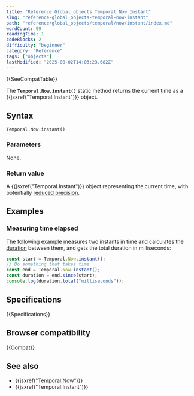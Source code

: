 ```yaml
---
title: "Reference Global_objects Temporal Now Instant"
slug: "reference-global_objects-temporal-now-instant"
path: "reference/global_objects/temporal/now/instant/index.md"
wordCount: 99
readingTime: 1
codeBlocks: 2
difficulty: "beginner"
category: "Reference"
tags: ["objects"]
lastModified: "2025-08-02T14:03:23.682Z"
---
```



{{SeeCompatTable}}

The **`Temporal.Now.instant()`** static method returns the current time as a {{jsxref("Temporal.Instant")}} object.

## Syntax

```js-nolint
Temporal.Now.instant()
```

### Parameters

None.

### Return value

A {{jsxref("Temporal.Instant")}} object representing the current time, with potentially [reduced precision](/en-US/docs/Web/JavaScript/Reference/Global_Objects/Temporal/Now#reduced_time_precision).

## Examples

### Measuring time elapsed

The following example measures two instants in time and calculates the [duration](/en-US/docs/Web/JavaScript/Reference/Global_Objects/Temporal/Duration) between them, and gets the total duration in milliseconds:

```js
const start = Temporal.Now.instant();
// Do something that takes time
const end = Temporal.Now.instant();
const duration = end.since(start);
console.log(duration.total("milliseconds"));
```

## Specifications

{{Specifications}}

## Browser compatibility

{{Compat}}

## See also

- {{jsxref("Temporal.Now")}}
- {{jsxref("Temporal.Instant")}}

